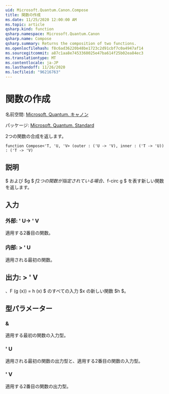 ```yaml
---
uid: Microsoft.Quantum.Canon.Compose
title: 関数の作成
ms.date: 11/25/2020 12:00:00 AM
ms.topic: article
qsharp.kind: function
qsharp.namespace: Microsoft.Quantum.Canon
qsharp.name: Compose
qsharp.summary: Returns the composition of two functions.
ms.openlocfilehash: f8c6ad36220b48be1723c2d91cbf7c0a4947af14
ms.sourcegitcommit: a87c1aa8e7453360025e47ba614f25b02ea84ec3
ms.translationtype: MT
ms.contentlocale: ja-JP
ms.lasthandoff: 11/26/2020
ms.locfileid: "96216763"
---
```

# <a name="compose-function"></a>関数の作成

名前空間: [Microsoft. Quantum. キャノン](xref:Microsoft.Quantum.Canon)

パッケージ: [Microsoft. Quantum. Standard](https://nuget.org/packages/Microsoft.Quantum.Standard)


2つの関数の合成を返します。

```qsharp
function Compose<'T, 'U, 'V> (outer : ('U -> 'V), inner : ('T -> 'U)) : ('T -> 'V)
```


## <a name="description"></a>説明

$ および $g $ $f 2 つの関数が指定されている場合、$f-circ g $ を表す新しい関数を返します。

## <a name="input"></a>入力

### <a name="outer--u---v"></a>外部: ' U-> ' V

適用する2番目の関数。


### <a name="inner--t---u"></a>内部: > ' U

適用される最初の関数。



## <a name="output--t---v"></a>出力: > ' V

$、$F (g (x)) = h (x) $ のすべての入力 $x の新しい関数 $h $。

## <a name="type-parameters"></a>型パラメーター

### <a name="t"></a>&

適用する最初の関数の入力型。
### <a name="u"></a>' U

適用される最初の関数の出力型と、適用する2番目の関数の入力型。
### <a name="v"></a>' V

適用する2番目の関数の出力型。